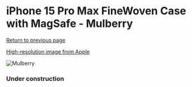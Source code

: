 # iPhone 15 Pro Max FineWoven Case with MagSafe - Mulberry

[Return to previous page](/iphone_15)

[High-resolution image from Apple](https://store.storeimages.cdn-apple.com/8756/as-images.apple.com/is/MT4X3?wid=4500&hei=4500&fmt=png)

<div style="width: 384px"><img src="/everypreview/MT4X3.png" alt="Mulberry"></div>

### Under construction
